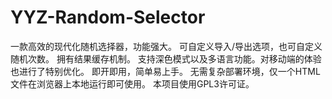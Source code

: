 # YYZ-Random-Selector
一款高效的现代化随机选择器，功能强大。
可自定义导入/导出选项，也可自定义随机次数。
拥有结果缓存机制。
支持深色模式以及多语言功能。对移动端的体验也进行了特别优化。
即开即用，简单易上手。
无需复杂部署环境，仅一个HTML文件在浏览器上本地运行即可使用。
本项目使用GPL3许可证。
